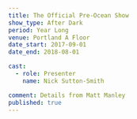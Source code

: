 ```yaml
---
title: The Official Pre-Ocean Show
show_type: After Dark
period: Year Long
venue: Portland A Floor
date_start: 2017-09-01
date_end: 2018-08-01

cast:
  - role: Presenter
    name: Nick Sutton-Smith

comment: Details from Matt Manley
published: true
---
```

